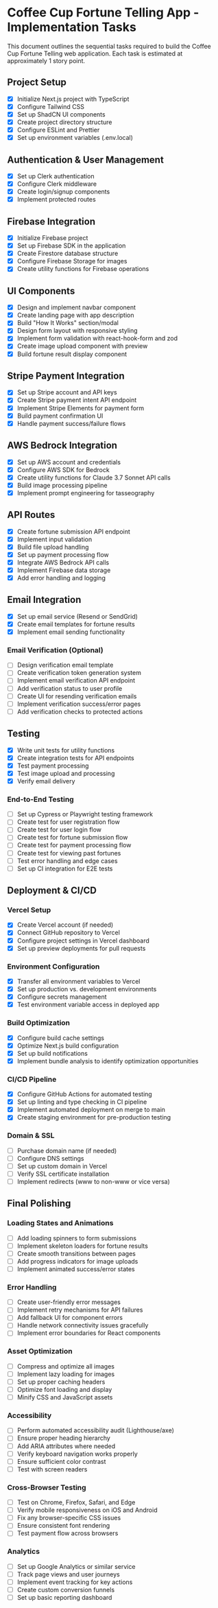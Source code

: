 # Coffee Cup Fortune Telling App - Implementation Tasks

This document outlines the sequential tasks required to build the Coffee Cup Fortune Telling web application. Each task is estimated at approximately 1 story point.

## Project Setup

- [x] Initialize Next.js project with TypeScript
- [x] Configure Tailwind CSS
- [x] Set up ShadCN UI components
- [x] Create project directory structure
- [x] Configure ESLint and Prettier
- [x] Set up environment variables (.env.local)

## Authentication & User Management

- [x] Set up Clerk authentication
- [x] Configure Clerk middleware
- [x] Create login/signup components
- [x] Implement protected routes

## Firebase Integration

- [x] Initialize Firebase project
- [x] Set up Firebase SDK in the application
- [x] Create Firestore database structure
- [x] Configure Firebase Storage for images
- [x] Create utility functions for Firebase operations

## UI Components

- [x] Design and implement navbar component
- [x] Create landing page with app description
- [x] Build "How It Works" section/modal
- [x] Design form layout with responsive styling
- [x] Implement form validation with react-hook-form and zod
- [x] Create image upload component with preview
- [x] Build fortune result display component

## Stripe Payment Integration

- [x] Set up Stripe account and API keys
- [x] Create Stripe payment intent API endpoint
- [x] Implement Stripe Elements for payment form
- [x] Build payment confirmation UI
- [x] Handle payment success/failure flows

## AWS Bedrock Integration

- [x] Set up AWS account and credentials
- [x] Configure AWS SDK for Bedrock
- [x] Create utility functions for Claude 3.7 Sonnet API calls
- [x] Build image processing pipeline
- [x] Implement prompt engineering for tasseography

## API Routes

- [x] Create fortune submission API endpoint
- [x] Implement input validation
- [x] Build file upload handling
- [x] Set up payment processing flow
- [x] Integrate AWS Bedrock API calls
- [x] Implement Firebase data storage
- [x] Add error handling and logging

## Email Integration

- [x] Set up email service (Resend or SendGrid)
- [x] Create email templates for fortune results
- [x] Implement email sending functionality

### Email Verification (Optional)
- [ ] Design verification email template
- [ ] Create verification token generation system
- [ ] Implement email verification API endpoint
- [ ] Add verification status to user profile
- [ ] Create UI for resending verification emails
- [ ] Implement verification success/error pages
- [ ] Add verification checks to protected actions

## Testing

- [x] Write unit tests for utility functions
- [x] Create integration tests for API endpoints
- [x] Test payment processing
- [x] Test image upload and processing
- [x] Verify email delivery

### End-to-End Testing
- [ ] Set up Cypress or Playwright testing framework
- [ ] Create test for user registration flow
- [ ] Create test for user login flow
- [ ] Create test for fortune submission flow
- [ ] Create test for payment processing flow
- [ ] Create test for viewing past fortunes
- [ ] Test error handling and edge cases
- [ ] Set up CI integration for E2E tests

## Deployment & CI/CD

### Vercel Setup
- [x] Create Vercel account (if needed)
- [x] Connect GitHub repository to Vercel
- [x] Configure project settings in Vercel dashboard
- [x] Set up preview deployments for pull requests

### Environment Configuration
- [x] Transfer all environment variables to Vercel
- [x] Set up production vs. development environments
- [x] Configure secrets management
- [x] Test environment variable access in deployed app

### Build Optimization
- [x] Configure build cache settings
- [x] Optimize Next.js build configuration
- [x] Set up build notifications
- [x] Implement bundle analysis to identify optimization opportunities

### CI/CD Pipeline
- [x] Configure GitHub Actions for automated testing
- [x] Set up linting and type checking in CI pipeline
- [x] Implement automated deployment on merge to main
- [x] Create staging environment for pre-production testing

### Domain & SSL
- [ ] Purchase domain name (if needed)
- [ ] Configure DNS settings
- [ ] Set up custom domain in Vercel
- [ ] Verify SSL certificate installation
- [ ] Implement redirects (www to non-www or vice versa)

## Final Polishing

### Loading States and Animations
- [ ] Add loading spinners to form submissions
- [ ] Implement skeleton loaders for fortune results
- [ ] Create smooth transitions between pages
- [ ] Add progress indicators for image uploads
- [ ] Implement animated success/error states

### Error Handling
- [ ] Create user-friendly error messages
- [ ] Implement retry mechanisms for API failures
- [ ] Add fallback UI for component errors
- [ ] Handle network connectivity issues gracefully
- [ ] Implement error boundaries for React components

### Asset Optimization
- [ ] Compress and optimize all images
- [ ] Implement lazy loading for images
- [ ] Set up proper caching headers
- [ ] Optimize font loading and display
- [ ] Minify CSS and JavaScript assets

### Accessibility
- [ ] Perform automated accessibility audit (Lighthouse/axe)
- [ ] Ensure proper heading hierarchy
- [ ] Add ARIA attributes where needed
- [ ] Verify keyboard navigation works properly
- [ ] Ensure sufficient color contrast
- [ ] Test with screen readers

### Cross-Browser Testing
- [ ] Test on Chrome, Firefox, Safari, and Edge
- [ ] Verify mobile responsiveness on iOS and Android
- [ ] Fix any browser-specific CSS issues
- [ ] Ensure consistent font rendering
- [ ] Test payment flow across browsers

### Analytics
- [ ] Set up Google Analytics or similar service
- [ ] Track page views and user journeys
- [ ] Implement event tracking for key actions
- [ ] Create custom conversion funnels
- [ ] Set up basic reporting dashboard
